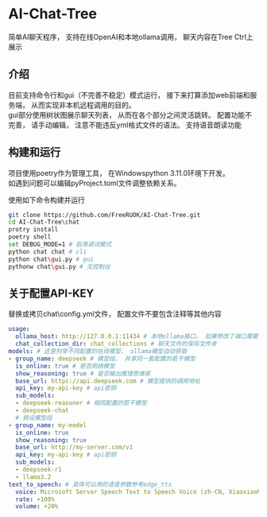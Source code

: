 # AI-Chat-Tree
简单AI聊天程序， 支持在线OpenAI和本地ollama调用， 聊天内容在Tree Ctrl上展示

## 介绍
目前支持命令行和gui（不完善不稳定）模式运行， 接下来打算添加web前端和服务端， 从而实现非本机远程调用的目的。  
gui部分使用树状图展示聊天列表， 从而在各个部分之间灵活跳转。
配置功能不完善， 请手动编辑， 注意不能违反yml格式文件的语法。 
支持语音朗读功能

## 构建和运行

项目使用poetry作为管理工具， 在Windowspython 3.11.0环境下开发。  
如遇到问题可以编辑pyProject.toml文件调整依赖关系。  

使用如下命令构建并运行
```bash
git clone https://github.com/FreeRUOK/AI-Chat-Tree.git
cd AI-Chat-Tree\chat
protry install
poetry shell
set DEBUG_MODE=1 # 启用调试模式
python chat chat # cli
python chat\gui.py # gui
pythonw chat\gui.py # 无控制台
```

## 关于配置API-KEY

替换或拷贝chat\config.yml文件， 配置文件不要包含注释等其他内容
```yml
usage:
  ollama_host: http://127.0.0.1:11434 # 本地ollama接口， 如果修改了端口需要这里修改
  chat_collection_dir: chat_collections # 聊天文件的保存文件夹
models: # 这里列举不同配置的在线模型， ollama模型自动获取
- group_name: deepseek # 模型组， 共享同一套配置的若干模型
  is_online: true # 是否网络模型
  show_reasoning: true # 是否输出推理思维练
  base_url: https://api.deepseek.com # 模型提供的调用地址
  api_key: my-api-key # api密钥
  sub_models:
  - deepseek-reasoner # 相同配置的若干模型
  - deepseek-chat
  # 假设模型组
- group_name: my-model
  is_online: true
  show_reasoning: true
  base_url: http://my-server.com/v1
  api_key: my-api-key # api密钥
  sub_models:
  - deepseek-r1
  - llama3.2
text_to_speech: # 具体可以用的语音参数参考edge_tts
  voice: Microsoft Server Speech Text to Speech Voice (zh-CN, XiaoxiaoNeural)
  rate: +100%
  volume: +20%
```
